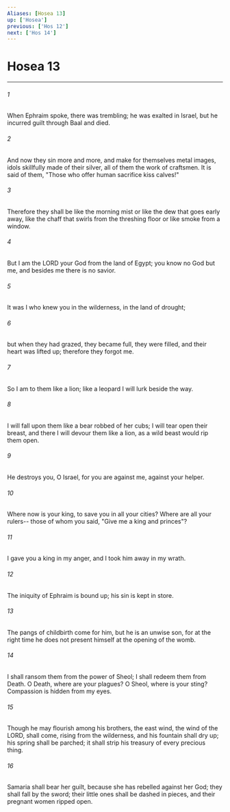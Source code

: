 ```yaml
---
Aliases: [Hosea 13]
up: ['Hosea']
previous: ['Hos 12']
next: ['Hos 14']
---
```

# Hosea 13
***



###### 1 
When Ephraim spoke, there was trembling; he was exalted in Israel, but he incurred guilt through Baal and died. 

###### 2 
And now they sin more and more, and make for themselves metal images, idols skillfully made of their silver, all of them the work of craftsmen. It is said of them, "Those who offer human sacrifice kiss calves!" 

###### 3 
Therefore they shall be like the morning mist or like the dew that goes early away, like the chaff that swirls from the threshing floor or like smoke from a window. 

###### 4 
But I am the LORD your God from the land of Egypt; you know no God but me, and besides me there is no savior. 

###### 5 
It was I who knew you in the wilderness, in the land of drought; 

###### 6 
but when they had grazed, they became full, they were filled, and their heart was lifted up; therefore they forgot me. 

###### 7 
So I am to them like a lion; like a leopard I will lurk beside the way. 

###### 8 
I will fall upon them like a bear robbed of her cubs; I will tear open their breast, and there I will devour them like a lion, as a wild beast would rip them open. 

###### 9 
He destroys you, O Israel, for you are against me, against your helper. 

###### 10 
Where now is your king, to save you in all your cities? Where are all your rulers-- those of whom you said, "Give me a king and princes"? 

###### 11 
I gave you a king in my anger, and I took him away in my wrath. 

###### 12 
The iniquity of Ephraim is bound up; his sin is kept in store. 

###### 13 
The pangs of childbirth come for him, but he is an unwise son, for at the right time he does not present himself at the opening of the womb. 

###### 14 
I shall ransom them from the power of Sheol; I shall redeem them from Death. O Death, where are your plagues? O Sheol, where is your sting? Compassion is hidden from my eyes. 

###### 15 
Though he may flourish among his brothers, the east wind, the wind of the LORD, shall come, rising from the wilderness, and his fountain shall dry up; his spring shall be parched; it shall strip his treasury of every precious thing. 

###### 16 
Samaria shall bear her guilt, because she has rebelled against her God; they shall fall by the sword; their little ones shall be dashed in pieces, and their pregnant women ripped open.
